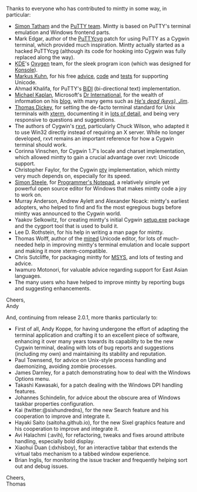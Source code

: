 Thanks to everyone who has contributed to mintty in some way, in particular:

  * [Simon Tatham](http://www.chiark.greenend.org.uk/~sgtatham) and the [PuTTY team](http://www.chiark.greenend.org.uk/~sgtatham/putty/team.html). Mintty is based on PuTTY's terminal emulation and Windows frontend parts.
  * Mark Edgar, author of the [PuTTYcyg](http://code.google.com/p/puttycyg) patch for using PuTTY as a Cygwin terminal, which provided much inspiration. Mintty actually started as a hacked PuTTYcyg (although its code for hooking into Cygwin was fully replaced along the way).
  * [KDE](http://www.kde.org)'s [Oxygen](http://www.oxygen-icons.org) team, for the sleek program icon (which was designed for [Konsole](http://konsole.kde.org)).
  * [Markus Kuhn](http://www.cl.cam.ac.uk/~mgk25), for his free [advice](http://www.cl.cam.ac.uk/~mgk25/unicode.html), [code](http://www.cl.cam.ac.uk/~mgk25/ucs/wcwidth.c) and [tests](http://www.cl.cam.ac.uk/~mgk25/ucs/examples) for supporting Unicode.
  * Ahmad Khalifa, for PuTTY's [BiDI](http://en.wikipedia.org/wiki/Bi-directional_text) (bi-directional text) implementation.
  * [Michael Kaplan](http://blogs.msdn.com/b/michkap), Microsoft's [Dr International](http://blogs.msdn.com/b/michkap/archive/2010/01/29/9955550.aspx), for the wealth of information on his [blog](http://blogs.msdn.com/b/michkap), with many gems such as _[He's dead (keys), Jim](http://blogs.msdn.com/b/michkap/archive/2005/01/19/355870.aspx)_.
  * [Thomas Dickey](http://invisible-island.net), for setting the de-facto terminal standard for Unix terminals with [xterm](http://invisible-island.net/xterm/xterm.html), documenting it in [lots of detail](http://visible-island.net/xterm/ctlseqs/ctlseqs.html), and being very responsive to questions and suggestions.
  * The authors of Cygwin's [rxvt](http://sourceforge.net/projects/rxvt), particularly Chuck Wilson, who adapted it to use Win32 directly instead of requiring an X server. While no longer developed, rxvt remains an important reference for how a Cygwin terminal should work.
  * Corinna Vinschen, for Cygwin 1.7's locale and charset implementation, which allowed mintty to gain a crucial advantage over rxvt: Unicode support.
  * Christopher Faylor, for the Cygwin [pty](http://en.wikipedia.org/wiki/Pseudo_terminal) implementation, which mintty very much depends on, especially for its speed.
  * [Simon Steele](http://untidy.net), for [Programmer's Notepad](http://www.pnotepad.org), a relatively simple yet powerful open source editor for Windows that makes mintty code a joy to work on.
  * Murray Anderson, Andrew Aylett and Alexander Noack: mintty's earliest adopters, who helped to find and fix the most egregious bugs before mintty was announced to the Cygwin world.
  * Yaakov Selkowitz, for creating mintty's initial Cygwin [setup.exe](http://cygwin.com/setup.exe) package and the cygport tool that is used to build it.
  * Lee D. Rothstein, for his help in writing a man page for mintty.
  * Thomas Wolff, author of the [mined](http://towo.net/mined) Unicode editor, for lots of much-needed help in improving mintty's terminal emulation and locale support and making it more xterm-compatible.
  * Chris Sutcliffe, for packaging mintty for [MSYS](https://web.archive.org/web/20210101000000*/mingw.org/wiki/MSYS), and lots of testing and advice.
  * Iwamuro Motonori, for valuable advice regarding support for East Asian languages.
  * The many users who have helped to improve mintty by reporting bugs and suggesting enhancements.

Cheers,<br>
Andy

And, continuing from release 2.0.1, more thanks particularly to:

  * First of all, Andy Koppe, for having undergone the effort of adapting the terminal application and crafting it to an excellent piece of software, enhancing it over many years towards its capability to be the new Cygwin terminal, dealing with lots of bug reports and suggestions (including my own) and maintaining its stability and reputation.
  * Paul Townsend, for advice on Unix-style process handling and daemonizing, avoiding zombie processes.
  * James Darnley, for a patch demonstrating how to deal with the Windows Options menu.
  * Takashi Kawasaki, for a patch dealing with the Windows DPI handling features.
  * Johannes Schindelin, for advice about the obscure area of Windows taskbar properties configuration.
  * Kai (twitter:@sixhundredns), for the new Search feature and his cooperation to improve and integrate it.
  * Hayaki Saito (saitoha.github.io), for the new Sixel graphics feature and his cooperation to improve and integrate it.
  * Avi Halachmi (:avih), for refactoring, tweaks and fixes around attribute handling, especially bold display.
  * Xiaohui Duan (:dxhisboy), for an interactive tabbar that extends the virtual tabs mechanism to a tabbed window experience.
  * Brian Inglis, for monitoring the issue tracker and frequently helping sort out and debug issues.

Cheers,<br>
Thomas
